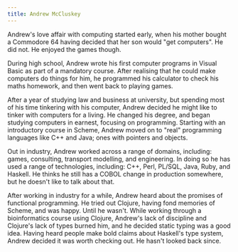 ```yaml
---
title: Andrew McCluskey
---
```


Andrew's love affair with computing started early, when his mother bought a Commodore 64 having
decided that her son would "get computers". He did not. He enjoyed the games though.

During high school, Andrew wrote his first computer programs in Visual Basic as part of a mandatory
course. After realising that he could make computers do things for him, he programmed his calculator
to check his maths homework, and then went back to playing games.

After a year of studying law and business at university, but spending most of his time tinkering
with his computer, Andrew decided he might like to tinker with computers for a living. He changed
his degree, and began studying computers in earnest, focusing on programming. Starting with an
introductory course in Scheme, Andrew moved on to "real" programming languages like C++ and Java;
ones with pointers and objects.

Out in industry, Andrew worked across a range of domains, including: games, consulting, transport
modelling, and engineering. In doing so he has used a range of technologies, including: C++, Perl,
PL/SQL, Java, Ruby, and Haskell. He thinks he still has a COBOL change in production somewhere, but
he doesn't like to talk about that.

After working in industry for a while, Andrew heard about the promises of functional programming. He
tried out Clojure, having fond memories of Scheme, and was happy. Until he wasn't. While working
through a bioinformatics course using Clojure, Andrew's lack of discipline and Clojure's lack of
types burned him, and he decided static typing was a good idea. Having heard people make bold claims
about Haskell's type system, Andrew decided it was worth checking out. He hasn't looked back since.
